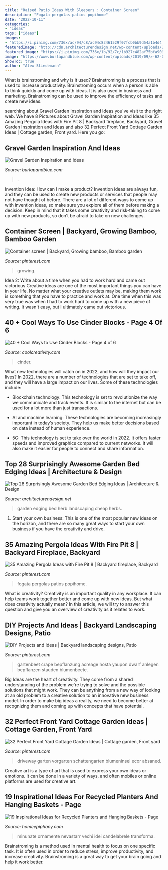 ```yaml
---
title: "Raised Patio Ideas With Sleepers : Container Screen"
description: "Fogata pergolas patios popihome"
date: "2022-10-11"
categories:
- "ideas"
tags: ["ideas"]
images:
- "https://i.pinimg.com/736x/ac/94/c8/ac94c83461529f07fcb0bb9d54a1b4d4.jpg"
featuredImage: "http://cdn.architecturendesign.net/wp-content/uploads/2015/04/Garden-Bed-Edging-Ideas-AD-27.jpg"
featured_image: "https://i.pinimg.com/736x/1b/92/7c/1b927c482af75bfa9094d8f9c8a6ef90--bamboo-plants-bamboo-garden.jpg"
image: "https://www.burlapandblue.com/wp-content/uploads/2019/09/✔-62-Cool-and-Beautiful-Front-Yard-Landscaping-Ideas-62.jpg"
ShowToc: true
author: "Alex Stiedemann"
---
```



What is brainstroming and why is it used?
Brainstroming is a process that is used to increase productivity. Brainstroming occurs when a person is able to think quickly and come up with ideas. It is also used in business and marketing. Brainstroming can be used to improve the efficiency of tasks and create new ideas.

	

		
searching about Gravel Garden Inspiration and Ideas you've visit to the right web. We have 8 Pictures about Gravel Garden Inspiration and Ideas like 35 Amazing Pergola Ideas with Fire Pit 8 | Backyard fireplace, Backyard, Gravel Garden Inspiration and Ideas and also 32 Perfect Front Yard Cottage Garden Ideas | Cottage garden, Front yard. Here you go:
		
    
## Gravel Garden Inspiration And Ideas

<img loading=lazy src="https://www.burlapandblue.com/wp-content/uploads/2019/09/✔-62-Cool-and-Beautiful-Front-Yard-Landscaping-Ideas-62.jpg" onerror="this.onerror=null;this.src='https://tse2.mm.bing.net/th?id=OIP.R5TvXlG9RHpMYk0t_ddlLgHaKL&amp;pid=15.1';" alt="Gravel Garden Inspiration and Ideas">

_Source: burlapandblue.com_

>. 

	

Invention Idea: How can I make a product?
Invention ideas are always fun, and they can be used to create new products or services that people may not have thought of before. There are a lot of different ways to come up with invention ideas, so make sure you explore all of them before making a decision. Keep in mind that it takes some creativity and risk-taking to come up with new products, so don’t be afraid to take on new challenges.

    
## Container Screen | Backyard, Growing Bamboo, Bamboo Garden

<img loading=lazy src="https://i.pinimg.com/736x/1b/92/7c/1b927c482af75bfa9094d8f9c8a6ef90--bamboo-plants-bamboo-garden.jpg" onerror="this.onerror=null;this.src='https://tse3.mm.bing.net/th?id=OIP.twXBZ64Ra8l2p9Ds_vZA0QHaJ4&amp;pid=15.1';" alt="Container screen | Backyard, Growing bamboo, Bamboo garden">

_Source: pinterest.com_

>growing. 

	

Idea 2: Write about a time when you had to work hard and came out victorious
Creative ideas are one of the most important things you can have in your life. No matter what your creative outlets may be, making them work is something that you have to practice and work at. One time when this was very true was when I had to work hard to come up with a new piece of writing. It wasn't easy, but I ultimately came out victorious.

    
## 40 + Cool Ways To Use Cinder Blocks - Page 4 Of 6

<img loading=lazy src="https://coolcreativity.com/wp-content/uploads/2016/06/Cool-Ways-to-Use-Cinder-Blocks-5.jpg" onerror="this.onerror=null;this.src='https://tse2.mm.bing.net/th?id=OIP.6ruleooR3UzlyAkhTNGoagHaJ4&amp;pid=15.1';" alt="40 + Cool Ways to Use Cinder Blocks - Page 4 of 6">

_Source: coolcreativity.com_

>cinder. 

	

What new technologies will catch on in 2022, and how will they impact our lives?
In 2022, there are a number of technologies that are set to take off, and they will have a large impact on our lives. Some of these technologies include: 
- Blockchain technology: This technology is set to revolutionize the way we communicate and track events. It is similar to the internet but can be used for a lot more than just transactions. 

- AI and machine learning: These technologies are becoming increasingly important in today’s society. They help us make better decisions based on data instead of human experience. 

- 5G: This technology is set to take over the world in 2022. It offers faster speeds and improved graphics compared to current networks. It will also make it easier for people to connect and share information.

    
## Top 28 Surprisingly Awesome Garden Bed Edging Ideas | Architecture &amp; Design

<img loading=lazy src="http://cdn.architecturendesign.net/wp-content/uploads/2015/04/Garden-Bed-Edging-Ideas-AD-27.jpg" onerror="this.onerror=null;this.src='https://tse3.mm.bing.net/th?id=OIP.2wt9rqbQuikhidolXVdYAQHaLH&amp;pid=15.1';" alt="Top 28 Surprisingly Awesome Garden Bed Edging Ideas | Architecture &amp; Design">

_Source: architecturendesign.net_

>garden edging bed herb landscaping cheap herbs. 

	

1. Start your own business: This is one of the most popular new ideas on the horizon, and there are so many great ways to start your own business if you have the creativity and drive.

    
## 35 Amazing Pergola Ideas With Fire Pit 8 | Backyard Fireplace, Backyard

<img loading=lazy src="https://i.pinimg.com/736x/bb/95/88/bb9588e206bc9c67025483f7a378660e.jpg" onerror="this.onerror=null;this.src='https://tse1.mm.bing.net/th?id=OIP.gch3c7_I5iJJ3WFHb_L0ggHaK9&amp;pid=15.1';" alt="35 Amazing Pergola Ideas with Fire Pit 8 | Backyard fireplace, Backyard">

_Source: pinterest.com_

>fogata pergolas patios popihome. 

	

What is creativity?
Creativity is an important quality in any workplace. It can help teams work together better and come up with new ideas. But what does creativity actually mean? In this article, we will try to answer this question and give you an overview of creativity as it relates to work.

    
## DIY Projects And Ideas | Backyard Landscaping Designs, Patio

<img loading=lazy src="https://i.pinimg.com/736x/ac/94/c8/ac94c83461529f07fcb0bb9d54a1b4d4.jpg" onerror="this.onerror=null;this.src='https://tse2.mm.bing.net/th?id=OIP.ZTFcXjFJiTHKVUG3WrlftgAAAA&amp;pid=15.1';" alt="DIY Projects and Ideas | Backyard landscaping designs, Patio">

_Source: pinterest.com_

>gartenbeet crape bepflanzung acreage hosta yaupon dwarf anlegen bepflanzen stauden blumenbeete. 

	

Big Ideas are the heart of creativity. They come from a shared understanding of the problem we're trying to solve and the possible solutions that might work. They can be anything from a new way of looking at an old problem to a creative solution to an innovative new business model. In order to make big ideas a reality, we need to become better at recognizing them and coming up with concepts that have potential.

    
## 32 Perfect Front Yard Cottage Garden Ideas | Cottage Garden, Front Yard

<img loading=lazy src="https://i.pinimg.com/736x/41/b0/fa/41b0fa2b50c9eb8e66455bb30d74ccef.jpg" onerror="this.onerror=null;this.src='https://tse1.mm.bing.net/th?id=OIP.Odx8meXsdC0y-m6DiwtYvAHaJ3&amp;pid=15.1';" alt="32 Perfect Front Yard Cottage Garden Ideas | Cottage garden, Front yard">

_Source: pinterest.com_

>driveway garten vorgarten schattengarten blumeninsel ecor absaned. 

	

Creative art is a type of art that is used to express your own ideas or emotions. It can be done in a variety of ways, and often mobiles or online platforms are used for creative art.

    
## 19 Inspirational Ideas For Recycled Planters And Hanging Baskets - Page

<img loading=lazy src="https://homeepiphany.com/wp-content/uploads/2016/04/19-Inspirational-Ideas-for-Recycled-Hanging-Baskets-7.jpg" onerror="this.onerror=null;this.src='https://tse4.mm.bing.net/th?id=OIP.r1hLzexp-v30ENiXnF1C0wHaGH&amp;pid=15.1';" alt="19 Inspirational Ideas for Recycled Planters and Hanging Baskets - Page">

_Source: homeepiphany.com_

>minunate ornamente nevastarr vechi idei candelabrele transforma. 

	

Brainstroming is a method used in mental health to focus on one specific task. It is often used in order to reduce stress, improve productivity, and increase creativity. Brainstroming is a great way to get your brain going and help it work better.

